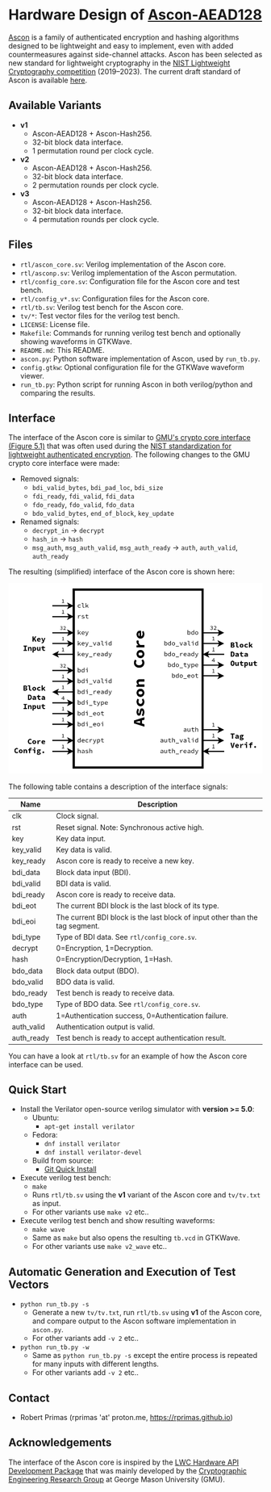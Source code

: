 # Hardware Design of [Ascon-AEAD128](https://ascon.iaik.tugraz.at)

[Ascon](https://ascon.iaik.tugraz.at) is a family of authenticated encryption and hashing algorithms designed to be lightweight and easy to implement, even with added countermeasures against side-channel attacks. Ascon has been selected as new standard for lightweight cryptography in the [NIST Lightweight Cryptography competition](https://www.nist.gov/news-events/news/2023/02/nist-selects-lightweight-cryptography-algorithms-protect-small-devices) (2019–2023). The current draft standard of Ascon is available [here](https://nvlpubs.nist.gov/nistpubs/SpecialPublications/NIST.SP.800-232.ipd.pdf).

## Available Variants

- **v1**
  - Ascon-AEAD128 + Ascon-Hash256.
  - 32-bit block data interface.
  - 1 permutation round per clock cycle.
- **v2**
  - Ascon-AEAD128 + Ascon-Hash256.
  - 32-bit block data interface.
  - 2 permutation rounds per clock cycle.
- **v3**
  - Ascon-AEAD128 + Ascon-Hash256.
  - 32-bit block data interface.
  - 4 permutation rounds per clock cycle.

## Files

- `rtl/ascon_core.sv`: Verilog implementation of the Ascon core.
- `rtl/asconp.sv`: Verilog implementation of the Ascon permutation.
- `rtl/config_core.sv`: Configuration file for the Ascon core and test bench.
- `rtl/config_v*.sv`: Configuration files for the Ascon core.
- `rtl/tb.sv`: Verilog test bench for the Ascon core.
- `tv/*`: Test vector files for the verilog test bench.
- `LICENSE`: License file.
- `Makefile`: Commands for running verilog test bench and optionally showing waveforms in GTKWave.
- `README.md`: This README.
- `ascon.py`: Python software implementation of Ascon, used by `run_tb.py`.
- `config.gtkw`: Optional configuration file for the GTKWave waveform viewer.
- `run_tb.py`: Python script for running Ascon in both verilog/python and comparing the results.

## Interface

The interface of the Ascon core is similar to [GMU's crypto core interface (Figure 5.1)](https://cryptography.gmu.edu/athena/LWC/LWC_HW_Implementers_Guide.pdf) that was often used during the [NIST standardization for lightweight authenticated encryption](https://csrc.nist.gov/projects/lightweight-cryptography/).
The following changes to the GMU crypto core interface were made:
- Removed signals:
  - `bdi_valid_bytes`, `bdi_pad_loc`, `bdi_size`
  - `fdi_ready`, `fdi_valid`, `fdi_data`
  - `fdo_ready`, `fdo_valid`, `fdo_data`
  - `bdo_valid_bytes`, `end_of_block`, `key_update`
- Renamed signals:
  - `decrypt_in` -> `decrypt`
  - `hash_in` -> `hash`
  - `msg_auth`, `msg_auth_valid`, `msg_auth_ready` -> `auth`, `auth_valid`, `auth_ready` 

The resulting (simplified) interface of the Ascon core is shown here:

![Ascon Core Interface](interface.png "Ascon Core Interface")

The following table contains a description of the interface signals:

| **Name**   | **Description**                                                              |
| ---------- | ---------------------------------------------------------------------------- |
| clk        | Clock signal.                                                                |
| rst        | Reset signal. Note: Synchronous active high.                                 |
| key        | Key data input.                                                              |
| key_valid  | Key data is valid.                                                           |
| key_ready  | Ascon core is ready to receive a new key.                                    |
| bdi_data   | Block data input (BDI).                                                      |
| bdi_valid  | BDI data is valid.                                                           |
| bdi_ready  | Ascon core is ready to receive data.                                         |
| bdi_eot    | The current BDI block is the last block of its type.                         |
| bdi_eoi    | The current BDI block is the last block of input other than the tag segment. |
| bdi_type   | Type of BDI data. See `rtl/config_core.sv`.                                  |
| decrypt    | 0=Encryption, 1=Decryption.                                                  |
| hash       | 0=Encryption/Decryption, 1=Hash.                                             |
| bdo_data   | Block data output (BDO).                                                     |
| bdo_valid  | BDO data is valid.                                                           |
| bdo_ready  | Test bench is ready to receive data.                                         |
| bdo_type   | Type of BDO data. See `rtl/config_core.sv`.                                  |
| auth       | 1=Authentication success, 0=Authentication failure.                          |
| auth_valid | Authentication output is valid.                                              |
| auth_ready | Test bench is ready to accept authentication result.                         |

You can have a look at `rtl/tb.sv` for an example of how the Ascon core interface can be used.

## Quick Start

- Install the Verilator open-source verilog simulator with **version >= 5.0**:
  - Ubuntu:
    - `apt-get install verilator`
  - Fedora:
    - `dnf install verilator`
    - `dnf install verilator-devel`
  - Build from source:
    - [Git Quick Install](https://verilator.org/guide/latest/install.html#git-quick-install)
- Execute verilog test bench:
  - `make`
  - Runs `rtl/tb.sv` using the **v1** variant of the Ascon core and `tv/tv.txt` as input.
  - For other variants use `make v2` etc..
- Execute verilog test bench and show resulting waveforms:
  - `make wave`
  - Same as `make` but also opens the resulting `tb.vcd` in GTKWave.
  - For other variants use `make v2_wave` etc..

## Automatic Generation and Execution of Test Vectors

- `python run_tb.py -s`
  - Generate a new `tv/tv.txt`, run `rtl/tb.sv` using **v1** of the Ascon core, and compare output to the Ascon software implementation in `ascon.py`.
  - For other variants add `-v 2` etc..
- `python run_tb.py -w`
  - Same as `python run_tb.py -s` except the entire process is repeated for many inputs with different lengths.
  - For other variants add `-v 2` etc..

## Contact

- Robert Primas (rprimas 'at' proton.me, https://rprimas.github.io)

## Acknowledgements

The interface of the Ascon core is inspired by the [LWC Hardware API Development Package](https://github.com/GMUCERG/LWC) that was mainly developed by the [Cryptographic Engineering Research Group](https://cryptography.gmu.edu) at George Mason University (GMU).
